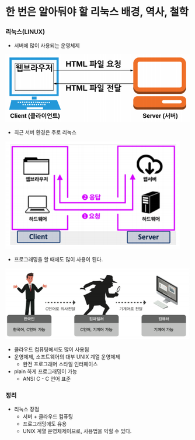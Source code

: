 # 한 번은 알아둬야 할 리눅스 배경, 역사, 철학



### 리눅스(LINUX)

- 서버에 많이 사용되는 운영체제

![img](../image/system/system_image1.png)

- 최근 서버 환경은 주로 리눅스

![img](../image/system/system_image2.png)

- 프로그래밍을 할 때에도 많이 사용이 된다.

![img](../image/system/system_image3.png)

- 클라우드 컴퓨팅에서도 많이 사용됨
- 운영체제, 소프트웨어의 대부 UNIX 계열 운영체제
  - 완전 프로그래머 스타일 인터페이스
- plain 하게 프로그래밍이 가능
  - ANSI C - C 언어 표준





### 정리

- 리눅스 장점
  - 서버 + 클라우드 컴퓨팅
  - 프로그래밍에도 유용
  - UNIX 계열 운영체제이므로, 사용법을 익힐 수 있다.